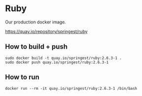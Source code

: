 # Ruby

Our production docker image.

https://quay.io/repository/springest/ruby

## How to build + push

```
sudo docker build -t quay.io/springest/ruby:2.6.3-1 .
sudo docker push quay.io/springest/ruby:2.6.3-1
```

## How to run

```
docker run --rm -it quay.io/springest/ruby:2.6.3-1 /bin/bash
```
